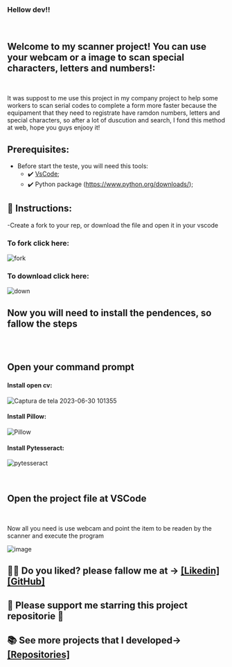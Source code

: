 ### Hellow dev!!

<br>

## Welcome to my scanner project! You can use your webcam or a image to scan special characters, letters and numbers!:

<br>
<p>It was suppost to me use this project in my company project to help some workers to scan serial codes to complete a form more faster because the 
  equipament that they need to registrate have ramdon numbers, letters and special characters, so after a lot of duscution and search, I fond this method at web, hope you guys enjooy it!</p>

## Prerequisites:

- Before start the teste, you will need this tools:
  - ✔️ [VsCode](https://code.visualstudio.com/download);
  - ✔️ Python package (https://www.python.org/downloads/);

## 📄 Instructions:

-Create a fork to your rep, or download the file and open it in your vscode

 <h3>To fork click here:</h3>
 
  ![fork](https://github.com/victorgabrielnascimento/TextScanner/assets/105366808/dad949c9-3e0a-40b0-a4bd-361f969abd4d)

  <h3>To download click here:</h3>

![down](https://github.com/victorgabrielnascimento/TextScanner/assets/105366808/45d4211f-dc59-4e12-a205-7a64fa1e3816)

 <h2>Now you will need to install the pendences, so fallow the steps<h2>
 <br>
   <p>Open your command prompt</p>

   <h4>Install open cv:</h4>
   
![Captura de tela 2023-06-30 101355](https://github.com/victorgabrielnascimento/TextScanner/assets/105366808/3df26102-6d14-49ea-b1a1-ac2e63479c26)

   <h4>Install Pillow:</h4>

![Pillow](https://github.com/victorgabrielnascimento/TextScanner/assets/105366808/6e96ca20-d45d-4c2b-9448-e17d088d8003)

   <h4>Install Pytesseract:</h4>

![pytesseract](https://github.com/victorgabrielnascimento/TextScanner/assets/105366808/06e7ff29-1938-4acb-acb2-957344b88094)

 <br>
   <h2>Open the project file at VSCode</h2>
   <br>

   <p>Now all you need is use webcam and point the item to be readen by the scanner and execute the program</p>

![image](https://github.com/victorgabrielnascimento/TextScanner/assets/105366808/e2fc0f13-df1d-4026-8500-de5f29e883f5)

 
 ## 🐱‍👤 Do you liked? please fallow me at -> [[Likedin]](https://www.linkedin.com/in/victorgnascimento/) [[GitHub]](https://github.com/victorgabrielnascimento)
 ## 🌟 Please support me starring this project repositorie 🌟
 ## 📚 See more projects that I developed-> [[Repositories]](https://github.com/victorgabrielnascimento?tab=repositories)
